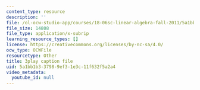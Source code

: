 ```yaml
---
content_type: resource
description: ''
file: /ol-ocw-studio-app/courses/18-06sc-linear-algebra-fall-2011/5a1bb1b337989ef31e3c11f632f5a2a4_hSRcHTafkjE.srt
file_size: 14808
file_type: application/x-subrip
learning_resource_types: []
license: https://creativecommons.org/licenses/by-nc-sa/4.0/
ocw_type: OCWFile
resourcetype: Other
title: 3play caption file
uid: 5a1bb1b3-3798-9ef3-1e3c-11f632f5a2a4
video_metadata:
  youtube_id: null
---
```

